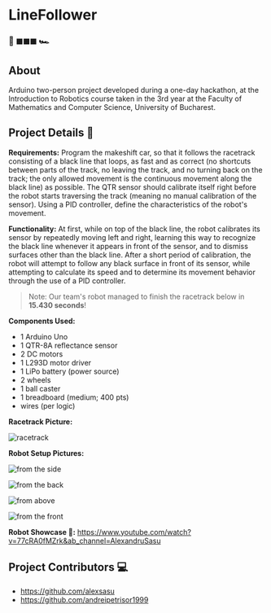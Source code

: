 # LineFollower

### 🏁 ◼◼◼ 🏎

## About

Arduino two-person project developed during a one-day hackathon, at the Introduction to Robotics course taken in the 3rd year at the Faculty of Mathematics and Computer Science, University of Bucharest.

## Project Details 📑

**Requirements:** Program the makeshift car, so that it follows the racetrack consisting of a black line that loops, as fast and as correct (no shortcuts between parts of the track, no leaving the track, and no turning back on the track; the only allowed movement is the continuous movement along the black line) as possible. The QTR sensor should calibrate itself right before the robot starts traversing the track (meaning no manual calibration of the sensor). Using a PID controller, define the characteristics of the robot's movement.

**Functionality:** At first, while on top of the black line, the robot calibrates its sensor by repeatedly moving left and right, learning this way to recognize the black line whenever it appears in front of the sensor, and to dismiss surfaces other than the black line. After a short period of calibration, the robot will attempt to follow any black surface in front of its sensor, while attempting to calculate its speed and to determine its movement behavior through the use of a PID controller.
> Note: Our team's robot managed to finish the racetrack below in **15.430 seconds**!

**Components Used:**
* 1 Arduino Uno
* 1 QTR-8A reflectance sensor
* 2 DC motors
* 1 L293D motor driver
* 1 LiPo battery (power source)
* 2 wheels
* 1 ball caster
* 1 breadboard (medium; 400 pts)
* wires (per logic)

**Racetrack Picture:**

![racetrack](https://user-images.githubusercontent.com/87432371/213283226-c7c55969-2e19-4f83-b589-6c5681b6e521.jpeg)

**Robot Setup Pictures:**

![from the side](https://user-images.githubusercontent.com/87432371/213257714-dea2f7b3-b9df-413d-8651-d11315612f7a.jpeg)

![from the back](https://user-images.githubusercontent.com/87432371/213258241-515ff87a-385a-4171-9397-d99bdc7f5bd8.jpeg)

![from above](https://user-images.githubusercontent.com/87432371/213258269-01c975a0-e59b-475a-9e8f-da9e161ece65.jpeg)

![from the front](https://user-images.githubusercontent.com/87432371/213258303-9be18188-8e27-4d28-aa3b-0b191b589f92.jpeg)

**Robot Showcase 🤖:** https://www.youtube.com/watch?v=77cRA0fMZrk&ab_channel=AlexandruSasu

## Project Contributors 💻

- https://github.com/alexsasu
- https://github.com/andreipetrisor1999
